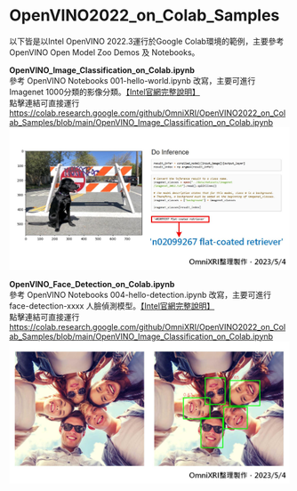 # OpenVINO2022_on_Colab_Samples

以下皆是以Intel OpenVINO 2022.3運行於Google Colab環境的範例，主要參考OpenVINO Open Model Zoo Demos 及 Notebooks。

**OpenVINO_Image_Classification_on_Colab.ipynb**   
參考 OpenVINO Notebooks 001-hello-world.ipynb 改寫，主要可進行Imagenet 1000分類的影像分類。[【Intel官網完整說明】](https://docs.openvino.ai/latest/notebooks/001-hello-world-with-output.html)  
點擊連結可直接運行  
https://colab.research.google.com/github/OmniXRI/OpenVINO2022_on_Colab_Samples/blob/main/OpenVINO_Image_Classification_on_Colab.ipynb  
![](https://github.com/OmniXRI/OpenVINO2022_on_Colab_Samples/blob/main/images/image_classification_result_01.jpg)

**OpenVINO_Face_Detection_on_Colab.ipynb**  
參考 OpenVINO Notebooks 004-hello-detection.ipynb 改寫，主要可進行 face-detection-xxxx 人臉偵測模型。[【Intel官網完整說明】](https://docs.openvino.ai/latest/notebooks/004-hello-detection-with-output.html)  
點擊連結可直接運行  
https://colab.research.google.com/github/OmniXRI/OpenVINO2022_on_Colab_Samples/blob/main/OpenVINO_Image_Classification_on_Colab.ipynb
![](https://github.com/OmniXRI/OpenVINO2022_on_Colab_Samples/blob/main/images/face_detection_result_01.jpg)  

